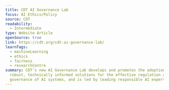 ```yaml
---
title: CDT AI Governance Lab
focus: AI Ethics/Policy
source: CDT
readability:
  - Intermediate
type: Website Article
openSource: true
link: https://cdt.org/cdt-ai-governance-lab/
learnTags:
  - machineLearning
  - ethics
  - fairness
  - researchCentre
summary: CDT’s new AI Governance Lab develops and promotes the adoption of
  robust, technically informed solutions for the effective regulation and
  governance of AI systems, and is led by leading responsible AI experts.
---
```

